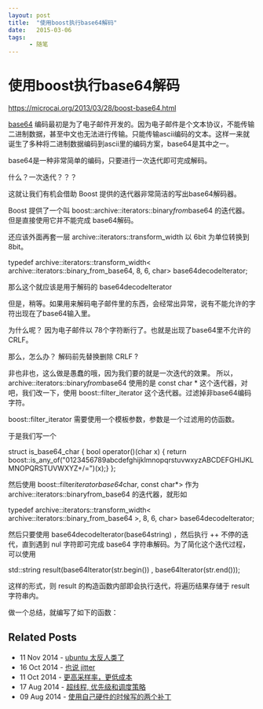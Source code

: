 ```yaml
---
layout: post
title:  "使用boost执行base64解码"
date:   2015-03-06
tags:
      - 随笔
---
```


# 使用boost执行base64解码


https://microcai.org/2013/03/28/boost-base64.html


[base64](https://en.wikipedia.org/wiki/Base64)
编码最初是为了电子邮件开发的。因为电子邮件是个文本协议，不能传输二进制数据，甚至中文也无法进行传输。只能传输ascii编码的文本。这样一来就诞生了多种将二进制数据编码到ascii里的编码方案，base64是其中之一。

base64是一种非常简单的编码，只要进行一次迭代即可完成解码。

什么？一次迭代？？？

这就让我们有机会借助 Boost 提供的迭代器非常简洁的写出base64解码器。

Boost 提供了一个叫 boost::archive::iterators::binary*from*base64
的迭代器。但是直接使用它并不能完成 base64解码。

还应该外面再套一层 archive::iterators::transform_width 以 6bit
为单位转换到 8bit。

typedef archive::iterators::transform_width\<
archive::iterators::binary_from_base64, 8, 6, char>
base64decodeIterator;

那么这个就应该是用于解码的 base64decodeIterator

但是，稍等。如果用来解码电子邮件里的东西，会经常出异常，说有不能允许的字符出现在了base64输入里。

为什么呢？ 因为电子邮件以 78个字符断行了。也就是出现了base64里不允许的
CRLF。

那么，怎么办？ 解码前先替换删除 CRLF ?

非也非也，这么做是愚蠢的哦，因为我们要的就是一次迭代的效果。
所以，archive::iterators::binary*from*base64 使用的是 const char \*
这个迭代器，对吧，我们改一下，使用 boost::filter_iterator
这个迭代器。过滤掉非base64编码字符。

boost::filter_iterator 需要使用一个模板参数，参数是一个过滤用的仿函数。

于是我们写一个

struct is_base64_char { bool operator()(char x) { return
boost::is_any_of(\"0123456789abcdefghijklmnopqrstuvwxyzABCDEFGHIJKLMNOPQRSTUVWXYZ+/=\")(x);}
};

然后使用 boost::filter*iteratorbase64*char, const char\*\> 作为
archive::iterators::binaryfrom_base64 的迭代器，就形如

typedef archive::iterators::transform_width\<
archive::iterators::binary_from_base64 \>, 8, 6, char>
base64decodeIterator;

然后只要使用 base64decodeIterator(base64string) ，然后执行 ++
不停的迭代，直到遇到 nul 字符即可完成 base64
字符串解码。为了简化这个迭代过程，可以使用

std::string result(base64Iterator(str.begin()) ,
base64Iterator(str.end()));

这样的形式，则 result 的构造函数内部即会执行迭代，将遍历结果存储于
result 字符串内。

做一个总结，就编写了如下的函数：

## Related Posts

-   11 Nov 2014 - [ubuntu
    太反人类了](https://microcai.org/2014/11/11/fuck-ubuntu.html)
-   16 Oct 2014 - [也说
    jitter](https://microcai.org/2014/10/16/jitters.html)
-   11 Oct 2014 -
    [更高采样率，更低成本](https://microcai.org/2014/10/11/higher-sample-rate-cheaper-device.html)
-   17 Aug 2014 - [超线程,
    优先级和调度策略](https://microcai.org/2014/08/17/smthyperthreading-nice-and-scheduling.html)
-   09 Aug 2014 -
    [使用自己硬件的时候写的两个补丁](https://microcai.org/2014/08/09/two-kernel-patch-for-my-pc.html)




